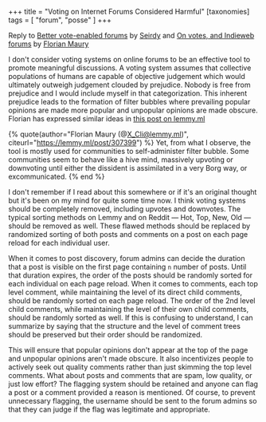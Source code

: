 +++
title = "Voting on Internet Forums Considered Harmful"
[taxonomies]
tags = [ "forum", "posse" ]
+++

Reply to [Better vote-enabled forums][1] by [Seirdy][2] and [On votes, and Indieweb forums][3] by
[Florian Maury][4]

I don't consider voting systems on online forums to be an effective tool to promote meaningful
discussions. A voting system assumes that collective populations of humans are capable of objective
judgement which would ultimately outweigh judgement clouded by prejudice. Nobody is free from
prejudice and I would include myself in that categorization. This inherent prejudice leads to the
formation of filter bubbles where prevailing popular opinions are made more popular and unpopular
opinions are made obscure. Florian has expressed similar ideas in [this post on lemmy.ml][5]

{% quote(author="Florian Maury (@X_Cli@lemmy.ml)", citeurl="https://lemmy.ml/post/307399") %}
Yet, from what I observe, the tool is mostly used for communities to self-administer filter bubble.
Some communities seem to behave like a hive mind, massively upvoting or downvoting until either the
dissident is assimilated in a very Borg way, or excommunicated.
{% end %}

I don't remember if I read about this somewhere or if it's an original thought but it's been on my
mind for quite some time now. I think voting systems should be completely removed, including upvotes
and downvotes. The typical sorting methods on Lemmy and on Reddit — Hot, Top, New, Old — should be
removed as well. These flawed methods should be replaced by randomized sorting of both posts and
comments on a post on each page reload for each individual user.

When it comes to post discovery, forum admins can decide the duration that a post is visible on the
first page containing `n` number of posts. Until that duration expires, the order of the posts
should be randomly sorted for each individual on each page reload. When it comes to comments, each
top level comment, while maintaining the level of its direct child comments, should be randomly
sorted on each page reload. The order of the 2nd level child comments, while maintaining the level
of their own child comments, should be randomly sorted as well. If this is confusing to understand,
I can summarize by saying that the structure and the level of comment trees should be preserved but
their order should be randomized.

This will ensure that popular opinions don't appear at the top of the page and unpopular opinions
aren't made obscure. It also incentivizes people to actively seek out quality comments rather than
just skimming the top level comments. What about posts and comments that are spam, low quality, or
just low effort? The flagging system should be retained and anyone can flag a post or a comment
provided a reason is mentioned. Of course, to prevent unnecessary flagging, the username should be
sent to the forum admins so that they can judge if the flag was legitimate and appropriate.

[1]: https://seirdy.one/notes/2022/06/14/better-vote-enabled-forums/
[2]: https://seirdy.one
[3]: https://broken-by-design.fr/notes/votes/
[4]: https://broken-by-design.fr
[5]: https://lemmy.ml/post/307399
